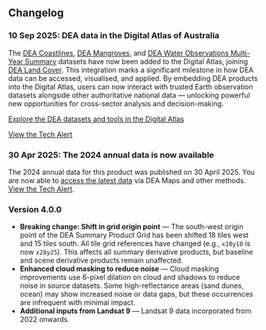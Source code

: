 ## Changelog

### 10 Sep 2025: DEA data in the Digital Atlas of Australia

The [DEA Coastlines](/data/product/dea-coastlines/), [DEA Mangroves](/data/product/dea-mangroves/), and [DEA Water Observations Multi-Year Summary](/data/product/dea-water-observations-statistics-landsat/) datasets have now been added to the Digital Atlas, joining [DEA Land Cover](/data/product/dea-land-cover-landsat/). This integration marks a significant milestone in how DEA data can be accessed, visualised, and applied. By embedding DEA products into the Digital Atlas, users can now interact with trusted Earth observation datasets alongside other authoritative national data — unlocking powerful new opportunities for cross-sector analysis and decision-making. 

[Explore the DEA datasets and tools in the Digital Atlas](https://digital.atlas.gov.au/search?source=Digital%2520Earth%2520Australia)

[View the Tech Alert](https://communication.ga.gov.au/link/id/zzzz68c0df3fa6de5146Pzzzz6567c8b713b5b826/page.html)

### 30 Apr 2025: The 2024 annual data is now available

The 2024 annual data for this product was published on 30 April 2025. You are now able to [access the latest data](./?tab=access) via DEA Maps and other methods. [View the Tech Alert](https://communication.ga.gov.au/link/id/zzzz6811775c5a24b812Pzzzz6567c8b713b5b826/page.html).

### Version 4.0.0

- **Breaking change: Shift in grid origin point** — The south-west origin point of the DEA Summary Product Grid has been shifted 18 tiles west and 15 tiles south. All tile grid references have changed (e.g., `x10y10` is now `x28y25`). This affects all summary derivative products, but baseline and scene derivative products remain unaffected.
- **Enhanced cloud masking to reduce noise** — Cloud masking improvements use 6-pixel dilation on cloud and shadows to reduce noise in source datasets. Some high-reflectance areas (sand dunes, ocean) may show increased noise or data gaps, but these occurrences are infrequent with minimal impact.
- **Additional inputs from Landsat 9** — Landsat 9 data incorporated from 2022 onwards.
